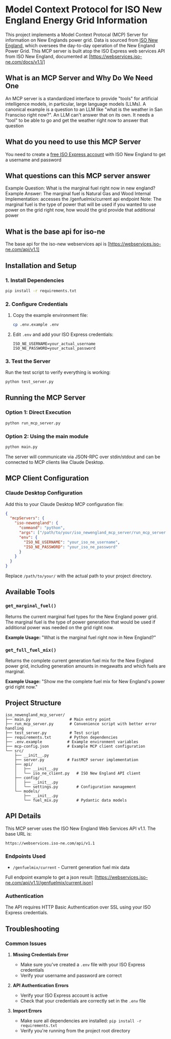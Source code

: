 # Model Context Protocol for ISO New England Energy Grid Information

This project implements a Model Context Protocal (MCP) Server for information on New Englands power grid.
Data is sourced from [ISO New England](https://iso-ne.com), which oversees the day-to-day operation of
the New England Power Grid.  This MCP server is built atop the ISO Express web services API from ISO New England, documented at [https://webservices.iso-ne.com/docs/v1.1/]


## What is an MCP Server and Why Do We Need One

An MCP server is a standardized interface to provide "tools" for artificial intelligence models, in particular, large language models (LLMs).  A canonical example is a question to an LLM like "what is the weather in San Fransciso right now?".  An LLM can't answer that on its own.  It needs a "tool" to be able to go and get the weather right now to answer that question

## What do you need to use this MCP Server
You need to create a [free ISO Express account](https://www.iso-ne.com/isoexpress/login) with ISO New England to get a username and password

## What questions can this MCP server answer

Example Question: What is the marginal fuel right now in new england?
Example Answer: The marginal fuel is Natural Gas and Wood 
Internal Implementation: accesses the /genfuelmix/current api endpoint
Note: The marginal fuel is the type of power that will be used if you wanted to use power on the grid right now, how would the grid provide that additional power

## What is the base api for iso-ne
The base api for the iso-new webservices api is [https://webservices.iso-ne.com/api/v1.1]

## Installation and Setup

### 1. Install Dependencies
```bash
pip install -r requirements.txt
```

### 2. Configure Credentials
1. Copy the example environment file:
   ```bash
   cp .env.example .env
   ```

2. Edit `.env` and add your ISO Express credentials:
   ```
   ISO_NE_USERNAME=your_actual_username
   ISO_NE_PASSWORD=your_actual_password
   ```

### 3. Test the Server
Run the test script to verify everything is working:
```bash
python test_server.py
```

## Running the MCP Server

### Option 1: Direct Execution
```bash
python run_mcp_server.py
```

### Option 2: Using the main module
```bash
python main.py
```

The server will communicate via JSON-RPC over stdin/stdout and can be connected to MCP clients like Claude Desktop.

## MCP Client Configuration

### Claude Desktop Configuration
Add this to your Claude Desktop MCP configuration file:

```json
{
  "mcpServers": {
    "iso-newengland": {
      "command": "python",
      "args": ["/path/to/your/iso_newengland_mcp_server/run_mcp_server.py"],
      "env": {
        "ISO_NE_USERNAME": "your_iso_ne_username",
        "ISO_NE_PASSWORD": "your_iso_ne_password"
      }
    }
  }
}
```

Replace `/path/to/your/` with the actual path to your project directory.

## Available Tools

### `get_marginal_fuel()`
Returns the current marginal fuel types for the New England power grid. The marginal fuel is the type of power generation that would be used if additional power was needed on the grid right now.

**Example Usage:**
"What is the marginal fuel right now in New England?"

### `get_full_fuel_mix()`
Returns the complete current generation fuel mix for the New England power grid, including generation amounts in megawatts and which fuels are marginal.

**Example Usage:**
"Show me the complete fuel mix for New England's power grid right now."

## Project Structure

```
iso_newengland_mcp_server/
├── main.py                 # Main entry point
├── run_mcp_server.py       # Convenience script with better error handling
├── test_server.py          # Test script
├── requirements.txt        # Python dependencies
├── .env.example           # Example environment variables
├── mcp-config.json        # Example MCP client configuration
└── src/
    ├── __init__.py
    ├── server.py          # FastMCP server implementation
    ├── api/
    │   ├── __init__.py
    │   └── iso_ne_client.py   # ISO New England API client
    ├── config/
    │   ├── __init__.py
    │   └── settings.py        # Configuration management
    └── models/
        ├── __init__.py
        └── fuel_mix.py        # Pydantic data models
```

## API Details

This MCP server uses the ISO New England Web Services API v1.1. The base URL is:
```
https://webservices.iso-ne.com/api/v1.1
```

### Endpoints Used
- `/genfuelmix/current` - Current generation fuel mix data

Full endpoint example to get a json result: [https://webservices.iso-ne.com/api/v1.1//genfuelmix/current.json]

### Authentication
The API requires HTTP Basic Authentication over SSL using your ISO Express credentials.

## Troubleshooting

### Common Issues

1. **Missing Credentials Error**
   - Make sure you've created a `.env` file with your ISO Express credentials
   - Verify your username and password are correct

2. **API Authentication Errors**
   - Verify your ISO Express account is active
   - Check that your credentials are correctly set in the `.env` file

3. **Import Errors**
   - Make sure all dependencies are installed: `pip install -r requirements.txt`
   - Verify you're running from the project root directory